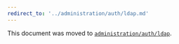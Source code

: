 ```yaml
---
redirect_to: '../administration/auth/ldap.md'
---
```


This document was moved to [`administration/auth/ldap`](../administration/auth/ldap.md).
